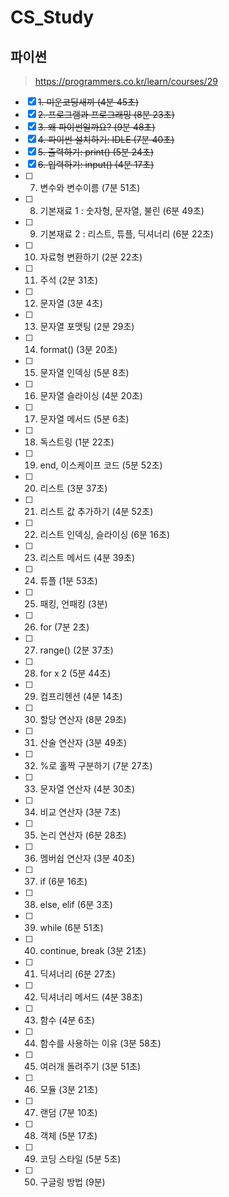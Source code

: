 # CS_Study

## 파이썬
> https://programmers.co.kr/learn/courses/29

- [x] ~~1. 미운코딩새끼 (4분 45초)~~
- [x] ~~2. 프로그램과 프로그래밍 (8분 23초)~~
- [x] ~~3. 왜 파이썬일까요? (9분 48초)~~
- [x] ~~4. 파이썬 설치하기: IDLE (7분 40초)~~
- [x] ~~5. 출력하기: print() (5분 24초)~~
- [x] ~~6. 입력하기: input() (4분 17초)~~
- [ ] 7. 변수와 변수이름 (7분 51초)
- [ ] 8. 기본재료 1 : 숫자형, 문자열, 불린 (6분 49초)
- [ ] 9. 기본재료 2 : 리스트, 튜플, 딕셔너리 (6분 22초)
- [ ] 10. 자료형 변환하기 (2분 22초)
- [ ] 11. 주석 (2분 31초)
- [ ] 12. 문자열 (3분 4초)
- [ ] 13. 문자열 포맷팅 (2분 29초)
- [ ] 14. format() (3분 20초)
- [ ] 15. 문자열 인덱싱 (5분 8초)
- [ ] 16. 문자열 슬라이싱 (4분 20초)
- [ ] 17. 문자열 메서드 (5분 6초)
- [ ] 18. 독스트링 (1분 22초)
- [ ] 19. end, 이스케이프 코드 (5분 52초)
- [ ] 20. 리스트 (3분 37초)
- [ ] 21. 리스트 값 추가하기 (4분 52초)
- [ ] 22. 리스트 인덱싱, 슬라이싱 (6분 16초)
- [ ] 23. 리스트 메서드 (4분 39초)
- [ ] 24. 튜플 (1분 53초)
- [ ] 25. 패킹, 언패킹 (3분)
- [ ] 26. for (7분 2초)
- [ ] 27. range() (2분 37초)
- [ ] 28. for x 2 (5분 44초)
- [ ] 29. 컴프리헨션 (4분 14초)
- [ ] 30. 할당 연산자 (8분 29초)
- [ ] 31. 산술 연산자 (3분 49초)
- [ ] 32. %로 홀짝 구분하기 (7분 27초)
- [ ] 33. 문자열 연산자 (4분 30초)
- [ ] 34. 비교 연산자 (3분 7초)
- [ ] 35. 논리 연산자 (6분 28초)
- [ ] 36. 멤버쉽 연산자 (3분 40초)
- [ ] 37. if (6분 16초)
- [ ] 38. else, elif (6분 3초)
- [ ] 39. while (6분 51초)
- [ ] 40. continue, break (3분 21초)
- [ ] 41. 딕셔너리 (6분 27초)
- [ ] 42. 딕셔너리 메서드 (4분 38초)
- [ ] 43. 함수 (4분 6초)
- [ ] 44. 함수를 사용하는 이유 (3분 58초)
- [ ] 45. 여러개 돌려주기 (3분 51초)
- [ ] 46. 모듈 (3분 21초)
- [ ] 47. 랜덤 (7분 10초)
- [ ] 48. 객체 (5분 17초)
- [ ] 49. 코딩 스타일 (5분 5초)
- [ ] 50. 구글링 방법 (9분)